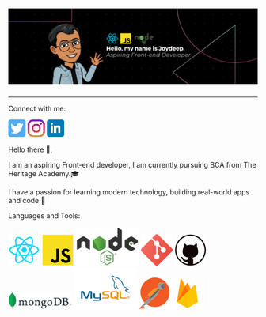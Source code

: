 # [![joydeep singha header](image/BlackTechnologyLinkedInBanner.png)]()

  ---
Connect with me:

[![Git Logo](icon/twitter.png)](https://twitter.com/JoydeepSingha7)
[![Git Logo](icon/instagram.png)](https://www.instagram.com/_the.jds/)
[![Git Logo](icon/linkedin.png)](https://www.linkedin.com/in/joydeep-singha-7a160664/)

Hello there 👋,

I am an aspiring Front-end developer, I am currently pursuing BCA from The Heritage Academy.:mortar_board:
 
I have a passion for learning modern technology, building real-world apps and code.:iphone:

Languages and Tools:

![Git Logo](icon/react.png)
![Git Logo](icon/javascript.png)
![Git Logo](icon/node-js.png)
![Git Logo](icon/git.png)
![Git Logo](icon/github.png)
![Git Logo](icon/mongodb.png)
![Git Logo](icon/mysql.png)
![Git Logo](icon/postman.png)
![Git Logo](icon/firebase.png)
